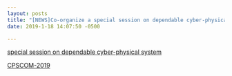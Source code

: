```yaml
---
layout: posts
title: "[NEWS]Co-organize a special session on dependable cyber-physical system in IEEE International Conference on Cyber Physical and Social Computing (CPSCOM-2019). Please consider submit!"
date: 2019-1-18 14:07:50 -0500

---
```


[special session on dependable cyber-physical system](http://cse.stfx.ca/~cybermatics/2019/cpscom/CPSComDCPS.php)

[CPSCOM-2019](http://cse.stfx.ca/~cybermatics/2019/cpscom/index.php)


